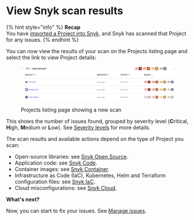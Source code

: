 # View Snyk scan results

{% hint style="info" %}
**Recap**\
You have [imported a Project into Snyk](import-a-project.md), and Snyk has scanned that Project for any issues.
{% endhint %}

You can now view the results of your scan on the Projects listing page and select the link to view Project details:

<figure><img src="../../.gitbook/assets/Screenshot 2023-01-23 at 15.24.15.png" alt="Projects listing page showing a new scan"><figcaption><p>Projects listing page showing a new scan</p></figcaption></figure>

This shows the number of issues found, grouped by severity level (**C**ritical, **H**igh, **M**edium or **L**ow). See [Severity levels](../../manage-issues/priorities-for-fixing-issues/severity-levels.md) for more details.

The scan results and available actions depend on the type of Project you scan:

* Open-source libraries: see [Snyk Open Source](../../scan-application-code/snyk-open-source/getting-started-snyk-open-source.md).
* Application code: see [Snyk Code](../../scan-application-code/snyk-code/getting-started-with-snyk-code/).
* Container images: see [Snyk Container](../../scan-containers/getting-started-with-snyk-container.md).
* Infrastructure as Code (IaC), Kubernetes, Helm and Terraform configuration files: see [Snyk IaC](../../scan-configurations/snyk-infrastructure-as-code/getting-started-snyk-iac.md).
* Cloud misconfigurations: see [Snyk Cloud](../../scan-configurations/snyk-iac+/).

**What's next?**

Now, you can start to fix your issues. See [Manage issues](../../manage-issues/).

